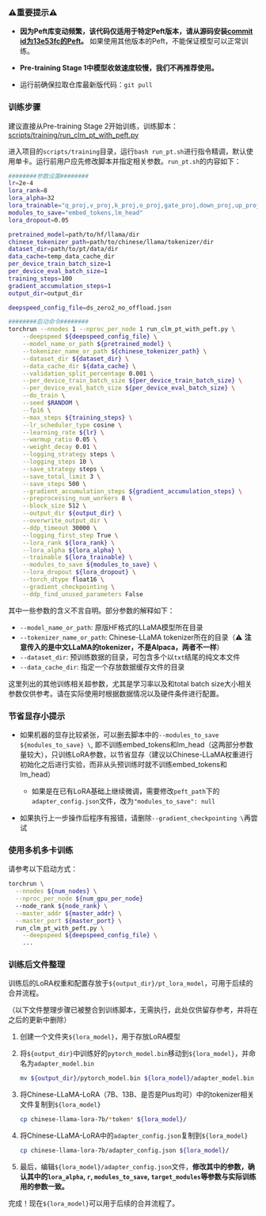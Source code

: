 ### ⚠️重要提示⚠️

- **因为Peft库变动频繁，该代码仅适用于特定Peft版本，请从源码安装[commit id为13e53fc的Peft](https://github.com/huggingface/peft/tree/13e53fc)。** 如果使用其他版本的Peft，不能保证模型可以正常训练。

- **Pre-training Stage 1中模型收敛速度较慢，我们不再推荐使用。**
- 运行前确保拉取仓库最新版代码：`git pull`

### 训练步骤

建议直接从Pre-training Stage 2开始训练，训练脚本：[scripts/training/run_clm_pt_with_peft.py](https://github.com/ymcui/Chinese-LLaMA-Alpaca/blob/main/scripts/training/run_clm_pt_with_peft.py)

进入项目的`scripts/training`目录，运行`bash run_pt.sh`进行指令精调，默认使用单卡。运行前用户应先修改脚本并指定相关参数。`run_pt.sh`的内容如下：

```bash
########参数设置########
lr=2e-4
lora_rank=8
lora_alpha=32
lora_trainable="q_proj,v_proj,k_proj,o_proj,gate_proj,down_proj,up_proj"
modules_to_save="embed_tokens,lm_head"
lora_dropout=0.05

pretrained_model=path/to/hf/llama/dir
chinese_tokenizer_path=path/to/chinese/llama/tokenizer/dir
dataset_dir=path/to/pt/data/dir
data_cache=temp_data_cache_dir
per_device_train_batch_size=1
per_device_eval_batch_size=1
training_steps=100
gradient_accumulation_steps=1
output_dir=output_dir

deepspeed_config_file=ds_zero2_no_offload.json

########启动命令########
torchrun --nnodes 1 --nproc_per_node 1 run_clm_pt_with_peft.py \
    --deepspeed ${deepspeed_config_file} \
    --model_name_or_path ${pretrained_model} \
    --tokenizer_name_or_path ${chinese_tokenizer_path} \
    --dataset_dir ${dataset_dir} \
    --data_cache_dir ${data_cache} \
    --validation_split_percentage 0.001 \
    --per_device_train_batch_size ${per_device_train_batch_size} \
    --per_device_eval_batch_size ${per_device_eval_batch_size} \
    --do_train \
    --seed $RANDOM \
    --fp16 \
    --max_steps ${training_steps} \
    --lr_scheduler_type cosine \
    --learning_rate ${lr} \
    --warmup_ratio 0.05 \
    --weight_decay 0.01 \
    --logging_strategy steps \
    --logging_steps 10 \
    --save_strategy steps \
    --save_total_limit 3 \
    --save_steps 500 \
    --gradient_accumulation_steps ${gradient_accumulation_steps} \
    --preprocessing_num_workers 8 \
    --block_size 512 \
    --output_dir ${output_dir} \
    --overwrite_output_dir \
    --ddp_timeout 30000 \
    --logging_first_step True \
    --lora_rank ${lora_rank} \
    --lora_alpha ${lora_alpha} \
    --trainable ${lora_trainable} \
    --modules_to_save ${modules_to_save} \
    --lora_dropout ${lora_dropout} \
    --torch_dtype float16 \
    --gradient_checkpointing \
    --ddp_find_unused_parameters False
```

其中一些参数的含义不言自明。部分参数的解释如下：
* `--model_name_or_path`: 原版HF格式的LLaMA模型所在目录
* `--tokenizer_name_or_path`: Chinese-LLaMA tokenizer所在的目录（⚠️ **注意传入的是中文LLaMA的tokenizer，不是Alpaca，两者不一样**）
* `--dataset_dir`: 预训练数据的目录，可包含多个以`txt`结尾的纯文本文件
* `--data_cache_dir`: 指定一个存放数据缓存文件的目录

这里列出的其他训练相关超参数，尤其是学习率以及和total batch size大小相关参数仅供参考。请在实际使用时根据数据情况以及硬件条件进行配置。

### 节省显存小提示

* 如果机器的显存比较紧张，可以删去脚本中的`--modules_to_save ${modules_to_save} \`, 即不训练embed_tokens和lm_head（这两部分参数量较大），只训练LoRA参数，以节省显存（建议以Chinese-LLaMA权重进行初始化之后进行实验，而非从头预训练时就不训练embed_tokens和lm_head）
  * 如果是在已有LoRA基础上继续微调，需要修改`peft_path`下的`adapter_config.json`文件，改为`"modules_to_save": null`

* 如果执行上一步操作后程序有报错，请删除`--gradient_checkpointing \`再尝试

### 使用多机多卡训练

请参考以下启动方式：

```bash
torchrun \
  --nnodes ${num_nodes} \
  --nproc_per_node ${num_gpu_per_node} 
  --node_rank ${node_rank} \
  --master_addr ${master_addr} \
  --master_port ${master_port} \
  run_clm_pt_with_peft.py \
    --deepspeed ${deepspeed_config_file} \
    ...
```

### 训练后文件整理

训练后的LoRA权重和配置存放于`${output_dir}/pt_lora_model`，可用于后续的合并流程。

（以下文件整理步骤已被整合到训练脚本，无需执行，此处仅供留存参考，并将在之后的更新中删除）


1. 创建一个文件夹`${lora_model}`，用于存放LoRA模型

2. 将`${output_dir}`中训练好的`pytorch_model.bin`移动到`${lora_model}`，并命名为`adapter_model.bin`

   ```bash
   mv ${output_dir}/pytorch_model.bin ${lora_model}/adapter_model.bin
   ```

3. 将Chinese-LLaMA-LoRA（7B、13B、是否是Plus均可）中的tokenizer相关文件复制到`${lora_model}`

   ```bash
   cp chinese-llama-lora-7b/*token* ${lora_model}/
   ```

4. 将Chinese-LLaMA-LoRA中的`adapter_config.json`复制到`${lora_model}`

    ```bash
    cp chinese-llama-lora-7b/adapter_config.json ${lora_model}/
    ```

5. 最后，编辑`${lora_model}/adapter_config.json`文件，**修改其中的参数，确认其中的`lora_alpha`, `r`, `modules_to_save`, `target_modules`等参数与实际训练用的参数一致。**

完成！现在`${lora_model}`可以用于后续的合并流程了。
